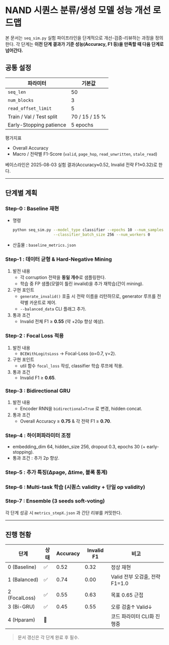 # NAND 시퀀스 분류/생성 모델 성능 개선 로드맵

본 문서는 `seq_sim.py` 실험 파이프라인을 단계적으로 개선-검증-리뷰하는 과정을 정의한다. 각 단계는 **이전 단계 결과가 기준 성능(Accuracy, F1 등)을 만족할 때 다음 단계로 넘어간다.**

## 공통 설정

| 파라미터 | 기본값 |
|----------|--------|
| `seq_len`                | 50 |
| `num_blocks`             | 3  |
| `read_offset_limit`      | 5  |
| Train / Val / Test split | 70 / 15 / 15 % |
| Early-Stopping patience  | 5 epochs |

평가지표

* Overall Accuracy
* Macro / 전략별 F1-Score (`valid`, `page_hop`, `read_unwritten`, `stale_read`)

베이스라인은 2025-08-03 실험 결과(Accuracy≈0.52, Invalid 전략 F1≈0.32)로 한다.

---

## 단계별 계획

### Step-0 : Baseline 재현
* 명령
  ```bash
  python seq_sim.py --model_type classifier --epochs 10 --num_samples 1000 \
                    --classifier_batch_size 256 --num_workers 0
  ```
* 산출물 : `baseline_metrics.json`

### Step-1 : 데이터 균형 & Hard-Negative Mining
1. 발전 내용
   * 각 corruption 전략을 **동일 개수**로 샘플링한다.
   * 학습 중 FP 샘플(모델이 틀린 invalid)을 추가 재학습(간이 mining).
2. 구현 포인트
   * `generate_invalid()` 호출 시 전략 이름을 리턴하므로, generator 루프를 전략별 카운트로 제어.
   * `--balanced_data` CLI 플래그 추가.
3. 통과 조건
   * Invalid 전체 F1 ≥ **0.55** (약 +20p 향상 예상).

### Step-2 : Focal Loss 적용
1. 발전 내용
   * `BCEWithLogitsLoss` → Focal-Loss (α=0.7, γ=2).
2. 구현 포인트
   * util 함수 `focal_loss` 작성, classifier 학습 루프에 적용.
3. 통과 조건
   * Invalid F1 ≥ **0.65**.

### Step-3 : Bidirectional GRU
1. 발전 내용
   * Encoder RNN을 `bidirectional=True` 로 변경, hidden concat.
2. 통과 조건
   * Overall Accuracy ≥ **0.75** & 각 전략 F1 ≥ **0.70**.

### Step-4 : 하이퍼파라미터 조정
* embedding_dim 64, hidden_size 256, dropout 0.3, epochs 30 (+ early-stopping).
* 통과 조건 : 추가 2p 향상.

### Step-5 : 추가 특징(Δpage, Δtime, 블록 통계)

### Step-6 : Multi-task 학습 (시퀀스 validity + 단일 op validity)

### Step-7 : Ensemble (3 seeds soft-voting)

각 단계 성공 시 `metrics_stepX.json` 과 간단 리뷰를 커밋한다.

---

## 진행 현황

| 단계 | 상태 | Accuracy | Invalid F1 | 비고 |
|------|------|----------|------------|-------|
| 0 (Baseline) | ✅ | 0.52 | 0.32 | 정상 재현 |
| 1 (Balanced) | ✅ | 0.74 | 0.00 | Valid 전부 오검출, 전략 F1=1.0 |
| 2 (FocalLoss)| ✅ | 0.55 | 0.63 | 목표 0.65 근접 |
| 3 (Bi-GRU)   | ✅ | 0.45 | 0.55 | 오류 검출↑ Valid↓ |
| 4 (Hparam)   | 🚧 |        |        | 코드 파라미터 CLI화 진행중 |

> 문서 갱신은 각 단계 완료 후 필수.

